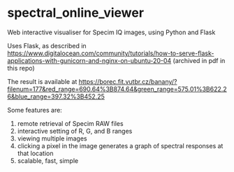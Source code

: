 # spectral_online_viewer
Web interactive visualiser for Specim IQ images, using Python and Flask

Uses Flask, as described in https://www.digitalocean.com/community/tutorials/how-to-serve-flask-applications-with-gunicorn-and-nginx-on-ubuntu-20-04 (archived in pdf in this repo)

The result is available at https://borec.fit.vutbr.cz/banany/?filenum=177&red_range=690.64%3B874.64&green_range=575.01%3B622.26&blue_range=397.32%3B452.25

Some features are:
1. remote retrieval of Specim RAW files
2. interactive setting of R, G, and B ranges
3. viewing multiple images
4. clicking a pixel in the image generates a graph of spectral responses at that location
5. scalable, fast, simple
